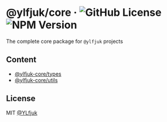 # @ylfjuk/core &middot; ![GitHub License](https://img.shields.io/github/license/ylfjuk/core) ![NPM Version](https://img.shields.io/npm/v/%40ylfjuk%2Fcore)

The complete core package for `@ylfjuk` projects

## Content

- [@ylfjuk-core/types](../types/README.md)
- [@ylfjuk-core/utils](../utils/README.md)

## License

MIT [@YLfjuk](https://github.com/YLfjuk)

